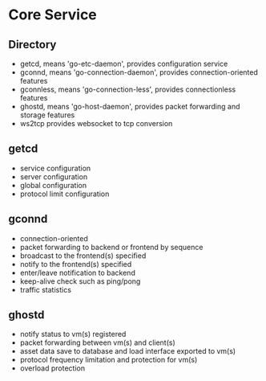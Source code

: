 # Core Service

## Directory
* getcd, means 'go-etc-daemon', provides configuration service
* gconnd, means 'go-connection-daemon', provides connection-oriented features
* gconnless, means 'go-connection-less', provides connectionless features
* ghostd, means 'go-host-daemon', provides packet forwarding and storage features
* ws2tcp provides websocket to tcp conversion

## getcd
* service configuration
* server configuration
* global configuration
* protocol limit configuration

## gconnd
* connection-oriented
* packet forwarding to backend or frontend by sequence
* broadcast to the frontend(s) specified
* notify to the frontend(s) specified
* enter/leave notification to backend
* keep-alive check such as ping/pong
* traffic statistics

## ghostd
* notify status to vm(s) registered
* packet forwarding between vm(s) and client(s)
* asset data save to database and load interface exported to vm(s)
* protocol frequency limitation and protection for vm(s)
* overload protection
